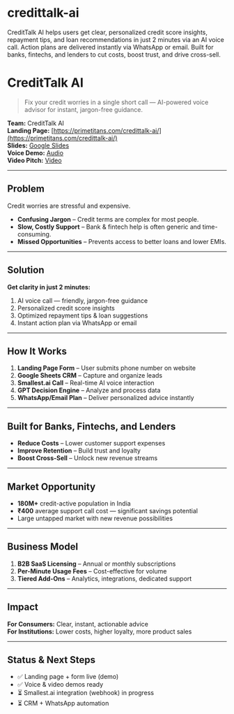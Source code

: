 # credittalk-ai
CreditTalk AI helps users get clear, personalized credit score insights, repayment tips, and loan recommendations in just 2 minutes via an AI voice call. Action plans are delivered instantly via WhatsApp or email. Built for banks, fintechs, and lenders to cut costs, boost trust, and drive cross-sell.

# CreditTalk AI

> Fix your credit worries in a single short call — AI-powered voice advisor for instant, jargon-free guidance.

**Team:** CreditTalk AI  
**Landing Page:** [https://primetitans.com/credittalk-ai/](https://primetitans.com/credittalk-ai/)  
**Slides:** [Google Slides](https://docs.google.com/presentation/d/1LwhpDOp3W1AfdrBE55oC2u9Q3CC8UVQW/edit)  
**Voice Demo:** [Audio](https://drive.google.com/file/d/1MGV0O-EFNUYS250fWcjaMfv9mwytCrxb/view?usp=drive_link)  
**Video Pitch:** [Video](https://drive.google.com/file/d/1RO4QqpdzMG4PwxWsCwqdw-4_vzONqvO0/view?usp=drive_link)  

---

## Problem
Credit worries are stressful and expensive.  
- **Confusing Jargon** – Credit terms are complex for most people.  
- **Slow, Costly Support** – Bank & fintech help is often generic and time-consuming.  
- **Missed Opportunities** – Prevents access to better loans and lower EMIs.

---

## Solution
**Get clarity in just 2 minutes:**  
1. AI voice call — friendly, jargon-free guidance  
2. Personalized credit score insights  
3. Optimized repayment tips & loan suggestions  
4. Instant action plan via WhatsApp or email

---

## How It Works
1. **Landing Page Form** – User submits phone number on website  
2. **Google Sheets CRM** – Capture and organize leads  
3. **Smallest.ai Call** – Real-time AI voice interaction  
4. **GPT Decision Engine** – Analyze and process data  
5. **WhatsApp/Email Plan** – Deliver personalized advice instantly

---

## Built for Banks, Fintechs, and Lenders
- **Reduce Costs** – Lower customer support expenses  
- **Improve Retention** – Build trust and loyalty  
- **Boost Cross-Sell** – Unlock new revenue streams

---

## Market Opportunity
- **180M+** credit-active population in India  
- **₹400** average support call cost — significant savings potential  
- Large untapped market with new revenue possibilities

---

## Business Model
1. **B2B SaaS Licensing** – Annual or monthly subscriptions  
2. **Per-Minute Usage Fees** – Cost-effective for volume  
3. **Tiered Add-Ons** – Analytics, integrations, dedicated support

---

## Impact
**For Consumers:** Clear, instant, actionable advice  
**For Institutions:** Lower costs, higher loyalty, more product sales

---

## Status & Next Steps
- ✅ Landing page + form live (demo)  
- ✅ Voice & video demos ready  
- ⏳ Smallest.ai integration (webhook) in progress  
- ⏳ CRM + WhatsApp automation


